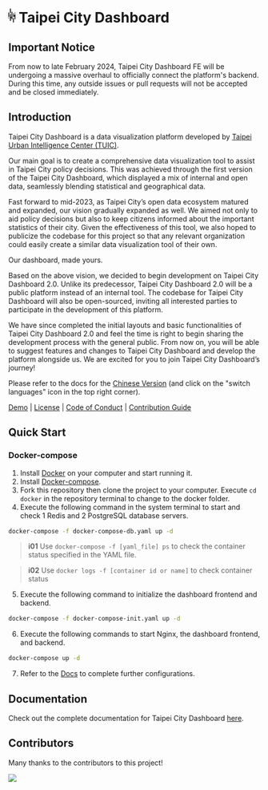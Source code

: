 # <img src='Taipei-City-Dashboard-FE/src/assets/images/TUIC.svg' height='28'> Taipei City Dashboard

## Important Notice

From now to late February 2024, Taipei City Dashboard FE will be undergoing a massive overhaul to officially connect the platform's backend. During this time, any outside issues or pull requests will not be accepted and be closed immediately.

## Introduction

Taipei City Dashboard is a data visualization platform developed by [Taipei Urban Intelligence Center (TUIC)](https://tuic.gov.taipei/en).

Our main goal is to create a comprehensive data visualization tool to assist in Taipei City policy decisions. This was achieved through the first version of the Taipei City Dashboard, which displayed a mix of internal and open data, seamlessly blending statistical and geographical data.

Fast forward to mid-2023, as Taipei City’s open data ecosystem matured and expanded, our vision gradually expanded as well. We aimed not only to aid policy decisions but also to keep citizens informed about the important statistics of their city. Given the effectiveness of this tool, we also hoped to publicize the codebase for this project so that any relevant organization could easily create a similar data visualization tool of their own.

Our dashboard, made yours.

Based on the above vision, we decided to begin development on Taipei City Dashboard 2.0. Unlike its predecessor, Taipei City Dashboard 2.0 will be a public platform instead of an internal tool. The codebase for Taipei City Dashboard will also be open-sourced, inviting all interested parties to participate in the development of this platform.

We have since completed the initial layouts and basic functionalities of Taipei City Dashboard 2.0 and feel the time is right to begin sharing the development process with the general public. From now on, you will be able to suggest features and changes to Taipei City Dashboard and develop the platform alongside us. We are excited for you to join Taipei City Dashboard’s journey!

Please refer to the docs for the [Chinese Version](https://tuic.gov.taipei/documentation/front-end/introduction) (and click on the "switch languages" icon in the top right corner).

[Demo](https://tuic.gov.taipei/dashboard-demo) | [License](https://github.com/tpe-doit/Taipei-City-Dashboard-FE/blob/main/LICENSE) | [Code of Conduct](https://github.com/tpe-doit/Taipei-City-Dashboard/blob/main/.github/CODE_OF_CONDUCT.md) | [Contribution Guide](https://tuic.gov.taipei/documentation/front-end/contribution-overview)

## Quick Start

### Docker-compose

1. Install [Docker](https://www.docker.com/products/docker-desktop/) on your computer and start running it.
2. Install [Docker-compose](https://docs.docker.com/compose/install/).
3. Fork this repository then clone the project to your computer. Execute `cd docker` in the repository terminal to change to the docker folder.
4. Execute the following command in the system terminal to start and check 1 Redis and 2 PostgreSQL database servers.
```bash
docker-compose -f docker-compose-db.yaml up -d
```
>**i01** Use `docker-compose -f [yaml_file] ps` to check the container status specified in the YAML file.

>**i02** Use `docker logs -f [container id or name]` to check container status

5. Execute the following command to initialize the dashboard frontend and backend.
```bash
docker-compose -f docker-compose-init.yaml up -d
```

6. Execute the following commands to start Nginx, the dashboard frontend, and backend.
```bash
docker-compose up -d
```

7. Refer to the [Docs](https://tuic.gov.taipei/documentation/back-end/project-setup) to complete further configurations.

## Documentation

Check out the complete documentation for Taipei City Dashboard [here](https://tuic.gov.taipei/documentation).

## Contributors

Many thanks to the contributors to this project!

<a href="https://github.com/tpe-doit/Taipei-City-Dashboard-FE/graphs/contributors">
<img src="https://contrib.rocks/image?repo=tpe-doit/Taipei-City-Dashboard-FE" />
</a>
